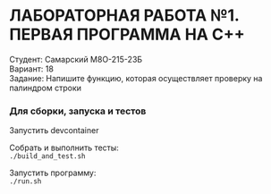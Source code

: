 # ЛАБОРАТОРНАЯ РАБОТА №1. ПЕРВАЯ ПРОГРАММА НА C++

Студент: Самарский М8О-215-23Б  
Вариант: 18  
Задание: Напишите функцию, которая осуществляет проверку на палиндром строки

### Для сборки, запуска и тестов

Запустить devcontainer

Собрать и выполнить тесты:  
``./build_and_test.sh``

Запустить программу:  
``./run.sh``
